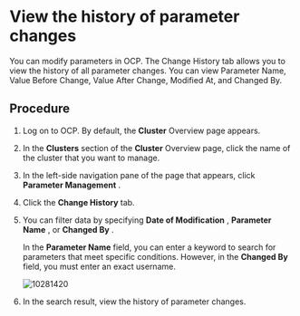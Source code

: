 View the history of parameter changes 
==========================================================

You can modify parameters in OCP. The Change History tab allows you to view the history of all parameter changes. You can view Parameter Name, Value Before Change, Value After Change, Modified At, and Changed By.

Procedure 
------------------------------

1. Log on to OCP. By default, the **Cluster** Overview page appears.

   

2. In the **Clusters** section of the **Cluster** Overview page, click the name of the cluster that you want to manage.

   

3. In the left-side navigation pane of the page that appears, click **Parameter Management** .

   

4. Click the **Change History** tab.

   

5. You can filter data by specifying **Date of Modification** , **Parameter Name** , or **Changed By** .

   In the **Parameter Name** field, you can enter a keyword to search for parameters that meet specific conditions. However, in the **Changed By** field, you must enter an exact username.

   ![10281420](https://help-static-aliyun-doc.aliyuncs.com/assets/img/en-US/4234377361/p345320.png)
   

6. In the search result, view the history of parameter changes.

   




